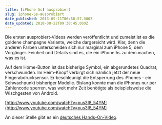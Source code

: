 ```yaml
---
title: [iPhone 5s] ausprobiert
slug: iphone-5s-ausprobiert
date_published: 2013-09-11T06:58:57.000Z
date_updated: 2018-08-22T09:38:45.000Z
---
```


Die ersten ausprobiert-Videos werden veröffentlicht und zumeist ist es die goldene champagne Variante, welche dargereicht wird. Klar, denn die anderen Farben unterscheiden sich nur marginal zum iPhone 5, dem Vorgänger. Feinheit und Details sind es, die ein iPhone 5s zu dem machen, was es ist. 

Auf dem Home-Button ist das bisherige Symbol, ein abgerundetes Quadrat, verschwunden. Im Heim-Knopf verbirgt sich nämlich jetzt der neue Fingerabdrucksensor. Er beschleunigt die Entsperrung des iPhones – ein Schwachpunkt bisheriger Modelle. Bislang konnte man die iPhones nur per Zahlencode sperren, was weit mehr Zeit benötigte als beispielsweise die Wischgesten von Android.

[http://www.youtube.com/watch?v=ous3I8_54YM](http://www.youtube.com/watch?v=ous3I8_54YM)

An dieser Stelle gibt es ein [deutsches Hands-On-Video](http://www.heise.de/mac-and-i/meldung/Ausprobiert-Apple-iPhone-5S-1953879.html).

